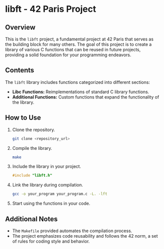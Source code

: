 # libft - 42 Paris Project

## Overview

This is the `libft` project, a fundamental project at 42 Paris that serves as the building block for many others. The goal of this project is to create a library of various C functions that can be reused in future projects, providing a solid foundation for your programming endeavors.

## Contents

The `libft` library includes functions categorized into different sections:

- **Libc Functions:** Reimplementations of standard C library functions.
- **Additional Functions:** Custom functions that expand the functionality of the library.

## How to Use

1. Clone the repository.
   ```bash
   git clone <repository_url>
   ```

2. Compile the library.
   ```bash
   make
   ```

3. Include the library in your project.
   ```c
   #include "libft.h"
   ```

4. Link the library during compilation.
   ```bash
   gcc -o your_program your_program.c -L. -lft
   ```

5. Start using the functions in your code.

## Additional Notes

- The `Makefile` provided automates the compilation process.
- The project emphasizes code reusability and follows the 42 norm, a set of rules for coding style and behavior.

